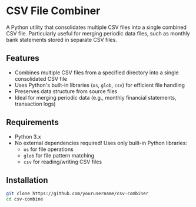 # CSV File Combiner

A Python utility that consolidates multiple CSV files into a single combined CSV file. Particularly useful for merging periodic data files, such as monthly bank statements stored in separate CSV files.

## Features
- Combines multiple CSV files from a specified directory into a single consolidated CSV file
- Uses Python's built-in libraries (`os`, `glob`, `csv`) for efficient file handling
- Preserves data structure from source files
- Ideal for merging periodic data (e.g., monthly financial statements, transaction logs)

## Requirements
- Python 3.x
- No external dependencies required! Uses only built-in Python libraries:
  - `os` for file operations
  - `glob` for file pattern matching
  - `csv` for reading/writing CSV files

## Installation
```bash
git clone https://github.com/yourusername/csv-combiner
cd csv-combine
